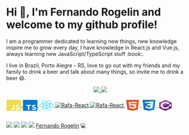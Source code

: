 # Hi 👋, I'm Fernando Rogelin and welcome to my github profile!

<p>
  I am a programmer dedicated to learning new things, new knowledge inspire me to grow every day, I have knowledge in React.js and Vue.js, always learning new JavaScript/TypeScript stuff :book:.

  I live in Brazil, Porto Alegre - RS, love to go out with my friends and my family to drink a beer and talk about many things, so invite me to drink a beer :smile:.
</p>

<div align="center">
  <a href="https://github.com/fernandorogelin" />
  <img height="180em" src="https://github-readme-stats.vercel.app/api?username=fernandorogelin&show_icons=true&theme=nightowl&include_all_commits=true&count_private=true" />
  <img height="180em" src="https://github-readme-stats.vercel.app/api/top-langs/?username=fernandorogelin&layout=compact&langs_count=7&theme=nightowl" />
</div>
<div style="display: inline_block"><br>
  <img align="center" alt="Rafa-Js" height="30" width="40" src="https://raw.githubusercontent.com/devicons/devicon/master/icons/javascript/javascript-plain.svg">
  <img align="center" alt="Rafa-Ts" height="30" width="40" src="https://raw.githubusercontent.com/devicons/devicon/master/icons/typescript/typescript-plain.svg">
  <img align="center" alt="Rafa-React" height="30" width="40" src="https://raw.githubusercontent.com/devicons/devicon/master/icons/react/react-original.svg">
  <img align="center" alt="Rafa-React" height="30" width="40" src="https://cdn.jsdelivr.net/gh/devicons/devicon/icons/vuejs/vuejs-original.svg">
  <img align="center" alt="Rafa-React" height="30" width="40" src="https://cdn.jsdelivr.net/gh/devicons/devicon/icons/angularjs/angularjs-original.svg">
  <img align="center" alt="Rafa-HTML" height="30" width="40" src="https://raw.githubusercontent.com/devicons/devicon/master/icons/html5/html5-original.svg">
  <img align="center" alt="Rafa-CSS" height="30" width="40" src="https://raw.githubusercontent.com/devicons/devicon/master/icons/css3/css3-original.svg">
  <img align="center" alt="Rafa-Csharp" height="30" width="40" src="https://raw.githubusercontent.com/devicons/devicon/master/icons/csharp/csharp-original.svg">
</div>

##

<div>
  <a href="https://instagram.com/fernando_rogelin" target="_blank"><img src="https://img.shields.io/badge/-Instagram-%23E4405F?style=for-the-badge&logo=instagram&logoColor=white" target="_blank"></a>
  <a href="https://twitter.com/RogelinFernando"><img src="https://img.shields.io/badge/twitter-%231DA1F2.svg?&style=for-the-badge&logo=twitter&logoColor=white"></a>
  <a href = "mailto:fernando.rogelin@hotmail.com"><img src="https://img.shields.io/badge/-Gmail-%23333?style=for-the-badge&logo=gmail&logoColor=white" target="_blank"></a>
  <a href="https://www.linkedin.com/in/fernando-rogelin" target="_blank"><img src="https://img.shields.io/badge/-LinkedIn-%230077B5?style=for-the-badge&logo=linkedin&logoColor=white" target="_blank"></a>
  <a href="https://www.fernandorogelin.com/">Fernando Rogelin</a> 💻
</div>
